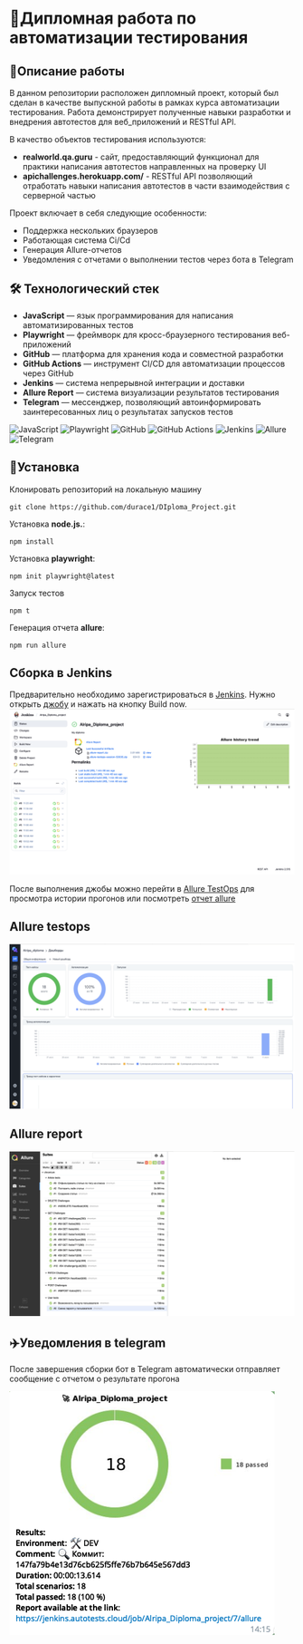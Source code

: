 # 🎯Дипломная работа по автоматизации тестирования

## 📑Описание работы
В данном репозитории расположен дипломный проект, который был сделан в качестве выпускной работы в рамках курса автоматизации тестирования. Работа демонстрирует полученные навыки разработки и внедрения автотестов для веб_приложений и RESTful API.

В качество объектов тестирования используются:

* **realworld.qa.guru** - сайт, предоставляющий функционал для практики написания автотестов направленных на проверку UI
* **apichallenges.herokuapp.com/** - RESTful API позволяющий отработать навыки написания автотестов в части взаимодействия с серверной частью

Проект включает в себя следующие особенности:

* Поддержка нескольких браузеров
* Работающая система Ci/Cd
* Генерация Allure-отчетов
* Уведомления с отчетами о выполнении тестов через бота в Telegram

## 🛠 Технологический стек
- **JavaScript** — язык программирования для написания автоматизированных тестов
- **Playwright** — фреймворк для кросс-браузерного тестирования веб-приложений
- **GitHub** — платформа для хранения кода и совместной разработки
- **GitHub Actions** — инструмент CI/CD для автоматизации процессов через GitHub
- **Jenkins** — система непрерывной интеграции и доставки
- **Allure Report** — система визуализации результатов тестирования
- **Telegram** — мессенджер, позволяющий автоинформировать заинтересованных лиц о результатах запусков тестов

![JavaScript](https://img.shields.io/badge/-JavaScript-%23F7DF1E?logo=javascript&logoColor=black)
![Playwright](https://img.shields.io/badge/-Playwright-%2345ba4b?logo=playwright&logoColor=white)
![GitHub](https://img.shields.io/badge/-GitHub-%23181717?logo=github)
![GitHub Actions](https://img.shields.io/badge/-GitHub_Actions-%232088FF?logo=github-actions&logoColor=white)
![Jenkins](https://img.shields.io/badge/-Jenkins-%23D24939?logo=jenkins&logoColor=white)
![Allure](https://img.shields.io/badge/-Allure-%23FF6A00?logo=allure&logoColor=white)
![Telegram](https://img.shields.io/badge/-Telegram-%2326A5E4?logo=telegram&logoColor=white)

## 🚀Установка
Клонировать репозиторий на локальную машину
```
git clone https://github.com/durace1/DIploma_Project.git
```
Установка **node.js.**:
```
npm install
```
Установка **playwright**:
```
npm init playwright@latest
```
Запуск тестов
```
npm t
```
Генерация отчета **allure**:
```
npm run allure
```
## Сборка в Jenkins
Предварительно необходимо зарегистрироваться в [Jenkins](https://jenkins.autotests.cloud/). Нужно открыть [джобу](https://jenkins.autotests.cloud/job/Alripa_Diploma_project/) и нажать на кнопку Build now.
![скриншот дженкинса](media/screenshots/jenkins.png)

После выполнения джобы можно перейти в [Allure TestOps](https://allure.autotests.cloud/project/4836/dashboards) для просмотра истории прогонов или посмотреть [отчет allure](https://jenkins.autotests.cloud/job/Alripa_Diploma_project/allure/)
## Allure testops
![скриншот алююртестопса](media/screenshots/allure_testops.png)

## Allure report
![скриншот аллюррепорта](media/screenshots/allure_report.png)

## ✈️Уведомления в telegram
После завершения сборки бот в Telegram автоматически отправляет сообщение с отчетом о результате прогона

![скриншот телеги](media/screenshots/telegram.png)
